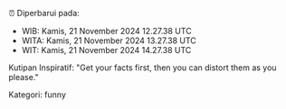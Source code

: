 ⏰ Diperbarui pada:
- WIB: Kamis, 21 November 2024 12.27.38 UTC
- WITA: Kamis, 21 November 2024 13.27.38 UTC
- WIT: Kamis, 21 November 2024 14.27.38 UTC

Kutipan Inspiratif:
"Get your facts first, then you can distort them as you please."


Kategori: funny

